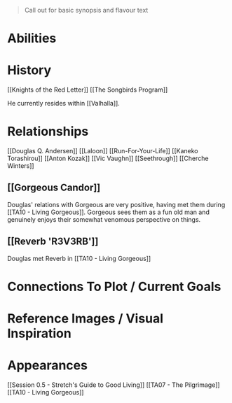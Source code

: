 > Call out for basic synopsis and flavour text

# Abilities

# History
[[Knights of the Red Letter]]
[[The Songbirds Program]]

He currently resides within [[Valhalla]].
# Relationships
[[Douglas Q. Andersen]]
[[Laloon]]
[[Run-For-Your-Life]]
[[Kaneko Torashirou]]
[[Anton Kozak]]
[[Vic Vaughn]]
[[Seethrough]]
[[Cherche Winters]]
## [[Gorgeous Candor]]
Douglas' relations with Gorgeous are very positive, having met them during [[TA10 - Living Gorgeous]]. Gorgeous sees them as a fun old man and genuinely enjoys their somewhat venomous perspective on things.

## [[Reverb 'R3V3RB']]
Douglas met Reverb in [[TA10 - Living Gorgeous]]
# Connections To Plot / Current Goals

# Reference Images / Visual Inspiration

# Appearances

[[Session 0.5 - Stretch's Guide to Good Living]]
[[TA07 - The Pilgrimage]]
[[TA10 - Living Gorgeous]]